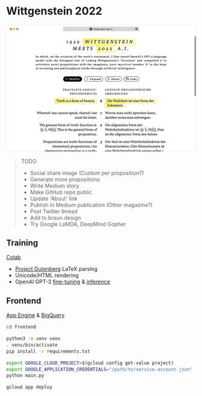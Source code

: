 # Wittgenstein 2022

[![](website.png)](https://wittgenstein.app)

> TODO
> - Social share image (Custom per proposition?)
> - Generate more propositions
> - Write Medium story
> - Make GitHub repo public
> - Update 'About' link
> - Publish in Medium publication (Other magazine?)
> - Post Twitter thread
> - Add to braun.design
> - Try Google LaMDA, DeepMind Gopher

## Training

[Colab](training.ipynb)

- [Project Gutenberg](https://www.gutenberg.org/ebooks/5740) LaTeX parsing
- Unicode/HTML rendering
- OpenAI GPT-3 [fine-tuning](https://beta.openai.com/docs/guides/fine-tuning) & [inference](https://beta.openai.com/docs/api-reference)

## Frontend

[App Engine](https://cloud.google.com/appengine/docs/standard/python3/runtime) & [BigQuery](https://cloud.google.com/bigquery/docs/quickstarts/quickstart-cloud-console)

```bash
cd frontend
```

```bash
python3 -m venv venv
. venv/bin/activate
pip install -r requirements.txt
```

```bash
export GOOGLE_CLOUD_PROJECT=$(gcloud config get-value project)
export GOOGLE_APPLICATION_CREDENTIALS="/path/to/service-account.json"
python main.py
```

```bash
gcloud app deploy
```
